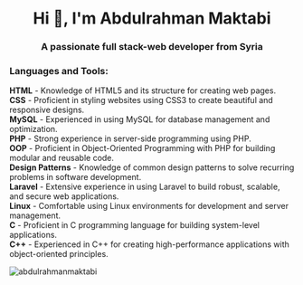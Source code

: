 <h1 align="center">Hi 👋, I'm Abdulrahman Maktabi</h1>
<h3 align="center">A passionate full stack-web developer from Syria</h3>

<h3 align="left">Languages and Tools:</h3>
<p align="left">
    <strong>HTML</strong> - Knowledge of HTML5 and its structure for creating web pages.<br>
    <strong>CSS</strong> - Proficient in styling websites using CSS3 to create beautiful and responsive designs.<br>
    <strong>MySQL</strong> - Experienced in using MySQL for database management and optimization.<br>
    <strong>PHP</strong> - Strong experience in server-side programming using PHP.<br>
    <strong>OOP</strong> - Proficient in Object-Oriented Programming with PHP for building modular and reusable code.<br>
    <strong>Design Patterns</strong> - Knowledge of common design patterns to solve recurring problems in software development.<br>
    <strong>Laravel</strong> - Extensive experience in using Laravel to build robust, scalable, and secure web applications.<br>
    <strong>Linux</strong> - Comfortable using Linux environments for development and server management.<br>
    <strong>C</strong> - Proficient in C programming language for building system-level applications.<br>
    <strong>C++</strong> - Experienced in C++ for creating high-performance applications with object-oriented principles.
</p>

<p><img align="center" src="https://github-readme-stats.vercel.app/api/top-langs?username=abdulrahmanmaktabi&show_icons=true&locale=en&layout=compact" alt="abdulrahmanmaktabi" /></p>
